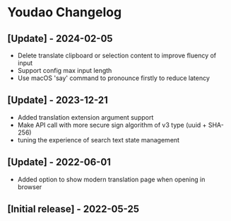 # Youdao Changelog

## [Update] - 2024-02-05

- Delete translate clipboard or selection content to improve fluency of input
- Support config max input length
- Use macOS 'say' command to pronounce firstly to reduce latency

## [Update] - 2023-12-21

- Added translation extension argument support
- Make API call with more secure sign algorithm of v3 type (uuid + SHA-256)
- tuning the experience of search text state management 

## [Update] - 2022-06-01

- Added option to show modern translation page when opening in browser

## [Initial release] - 2022-05-25
 